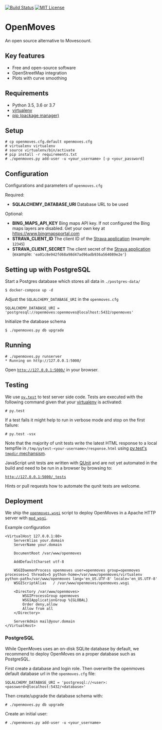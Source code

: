 [![Build Status](https://travis-ci.org/bwaldvogel/openmoves.png?branch=master)](https://travis-ci.org/bwaldvogel/openmoves)
[![MIT License](https://img.shields.io/github/license/bwaldvogel/openmoves.svg)](https://opensource.org/licenses/MIT)

# OpenMoves #
An open source alternative to Movescount.


## Key features ##
 - Free and open-source software
 - OpenStreetMap integration
 - Plots with curve smoothing


## Requirements ##
 - Python 3.5, 3.6 or 3.7
 - [virtualenv][virtualenv]
 - [pip (package manager)][pip]


## Setup ##

```
# cp openmoves.cfg.default openmoves.cfg
# virtualenv virtualenv
# source virtualenv/bin/activate
# pip install -r requirements.txt
# ./openmoves.py add-user -u <your_username> [-p <your_password]
```

## Configuration

Configurations and parameters of `openmoves.cfg`

Required:
* __SQLALCHEMY_DATABASE_URI__ Database URL to be used

Optional:
* __BING_MAPS_API_KEY__ Bing maps API key. If not configured the Bing maps layers are disabled. Get your own key at https://www.bingmapsportal.com
* __STRAVA_CLIENT_ID__ The client ID of the [Strava application][strava-application] (example: `12345`)
* __STRAVA_CLIENT_SECRET__ The client secret of the [Strava application][strava-application] (example: `'ea01c8e942fd68a98d47ad96adb936a564089e2e'`)


## Setting up with PostgreSQL

Start a Postgres database which stores all data in `./postgres-data/`

```
$ docker-compose up -d
```

Adjust the `SQLALCHEMY_DATABASE_URI` in the `openmoves.cfg`

```
SQLALCHEMY_DATABASE_URI = 'postgresql://openmoves:openmoves@localhost:5432/openmoves'
```

Initialize the database schema

```
$ ./openmoves.py db upgrade
```

## Running ##
```
# ./openmoves.py runserver
* Running on http://127.0.0.1:5000/
```

Open [`http://127.0.0.1:5000/`](http://127.0.0.1:5000/) in your browser.


## Testing ##

We use [`py.test`][pytest] to test server side code. Tests are executed with the following command given that your [virtualenv][virtualenv] is activated:
```
# py.test
```

If a test fails it might help to run in verbose mode and stop on the first failure:
```
# py.test -vsx
```

Note that the majority of unit tests write the latest HTML response to a local tempfile in `/tmp/pytest-<your-username>/response.html` using [py.test's `tmpdir` mechansism][pytest-tmpdir].

JavaScript unit tests are written with [QUnit][qunit] and are not yet automated in the build and need to be run in a browser by browsing to:

[`http://127.0.0.1:5000/_tests`](http://127.0.0.1/_tests)

Hints or pull requests how to automate the qunit tests are welcome.


## Deployment ##

We ship the [`openmoves.wsgi`][openmoves.wsgi] script to deploy OpenMoves in a Apache HTTP server with [`mod_wsgi`][modwsgi].

Example configuration
```
<VirtualHost 127.0.0.1:80>
    ServerAlias your.domain
    ServerName your.domain

    DocumentRoot /var/www/openmoves

    AddDefaultCharset utf-8

    WSGIDaemonProcess openmoves user=openmoves group=openmoves processes=1 threads=5 python-home=/var/www/openmoves/virtualenv python-path=/var/www/openmoves lang='en_US.UTF-8' locale='en_US.UTF-8'
    WSGIScriptAlias   / /var/www/openmoves/openmoves.wsgi

    <Directory /var/www/openmoves>
        WSGIProcessGroup openmoves
        WSGIApplicationGroup %{GLOBAL}
        Order deny,allow
        Allow from all
    </Directory>

    ServerAdmin mail@your.domain
</VirtualHost>
```

### PostgreSQL ###

While OpenMoves uses an on-disk SQLite database by default, we recommend to
deploy OpenMoves on a proper database such as PostgreSQL.

First create a database and login role.
Then overwrite the openmoves default database url in the `openmoves.cfg` file:

```
SQLALCHEMY_DATABASE_URI = 'postgresql://<user>:<password>@localhost:5432/<database>'
```

Then create/upgrade the database schema with:
```
# ./openmoves.py db upgrade
```

Create an initial user:
```
# ./openmoves.py add-user -u <your_username>
```


[pip]: http://en.wikipedia.org/wiki/Pip_%28package_manager%29
[virtualenv]: https://virtualenv.readthedocs.org/en/latest/
[openmoves.wsgi]: https://github.com/bwaldvogel/openmoves/blob/master/openmoves.wsgi
[modwsgi]: https://code.google.com/p/modwsgi/
[pytest]: https://pytest.org/
[pytest-tmpdir]: https://pytest.org/latest/tmpdir.html
[qunit]: https://qunitjs.com/
[strava-application]: https://www.strava.com/settings/api
